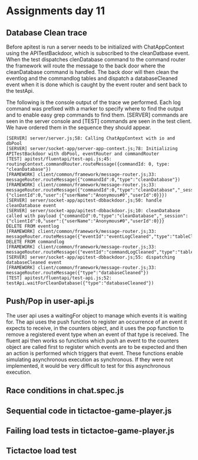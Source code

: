 # Assignments day 11

## Database Clean trace
Before apitest is run a server needs to be initialized with ChatAppContext using the APITestBackdoor, which is subscribed to the cleanDatbase event. When the test dispatches clenDatabase command to the command router the framework will route the message to the back door where the cleanDatabase command is handled. The back door will then clean the eventlog and the commandlog tables and dispatch a databaseCleaned event when it is done which is caught by the event router and sent back to the testApi.

The following is the console output of the trace we performed. Each log command was prefixed with a marker to specify where to find the output and to enable easy grep commands to find them. [SERVER] commands are seen in the server console and [TEST] commands are seen in the test client. We have ordered them in the sequence they should appear.

```
[SERVER] server/server.js;58: Calling ChatAppContext with io and dbPool
[SERVER] server/socket-app/server-app-context.js;78: Initializing APITestBackdoor with dbPool, eventRouter and commandRouter
[TEST] apitest/fluentapi/test-api.js;45: routingContext.commandRouter.routeMessage({commandId: 0, type: "cleanDatabase"})
[FRAMEWORK] client/common/framework/message-router.js;33: messageRouter.routeMessage({"commandId":0,"type":"cleanDatabase"})
[FRAMEWORK] client/common/framework/message-router.js;33: messageRouter.routeMessage({"commandId":0,"type":"cleanDatabase","_session":{"clientId":0,"user":{"userName":"Anonymous#0","userId":0}}})
[SERVER] server/socket-app/apitest-dbbackdoor.js;50: handle cleanDatabase event
[SERVER] server/socket-app/apitest-dbbackdoor.js;10: cleanDatabase called with payload {"commandId":0,"type":"cleanDatabase","_session":{"clientId":0,"user":{"userName":"Anonymous#0","userId":0}}}
DELETE FROM eventlog
[FRAMEWORK] client/common/framework/message-router.js;33: messageRouter.routeMessage({"eventId":"eventLogCleaned","type":"tableCleaned","tableName":"eventlog"})
DELETE FROM commandlog
[FRAMEWORK] client/common/framework/message-router.js;33: messageRouter.routeMessage({"eventId":"commandLogCleaned","type":"tableCleaned","tableName":"commandlog"})
[SERVER] server/socket-app/apitest-dbbackdoor.js;55: dispatching databaseCleaned event
[FRAMEWORK] client/common/framework/message-router.js;33: messageRouter.routeMessage({"type":"databaseCleaned"})
[TEST] apitest/fluentapi/test-api.js;52: testApi.waitForCleanDatabase({"type":"databaseCleaned"})
```

## Push/Pop in user-api.js
The user api uses a waitingFor object to manage which events it is waiting for. The api uses the push function to register an occurrence of an event it expects to receive, in the counters object, and it uses the pop function to remove a registered event type when an event of that type is received. The fluent api then works so functions which push an event to the counters object are called first to register which events are to be expected and then an action is performed which triggers that event. These functions enable simulating asynchronous execution as synchronous. If they were not implemented, it would be very difficult to test for this asynchronous execution.


## Race conditions in chat.spec.js


## Sequential code in tictactoe-game-player.js

## Failing load tests in tictactoe-game-player.js

## Tictactoe load test

